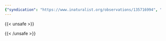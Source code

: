 ```yaml
---
{"syndication": "https://www.inaturalist.org/observations/135716994", "date": "2022-09-18T13:16:26-04:00", "taxon": {"name": "Tanacetum vulgare", "common_name": "tansy"}, "quality_grade": "research", "identifications_most_agree": true, "species_guess": "tansy", "identifications_most_disagree": false, "captive": false, "project_ids": [], "community_taxon_id": 55971, "geojson": {"type": "Point", "coordinates": [-73.1684658333, 42.6369183333]}, "owners_identification_from_vision": true, "identifications_count": 2, "obscured": false, "num_identification_agreements": 2, "num_identification_disagreements": 0, "place_guess": "Mount Greylock State Reservation, Adams, MA 01220, USA", "photos": [{"id": 231518188, "license_code": "cc-by-nc", "original_dimensions": {"width": 1536, "height": 2048}, "url": "https://inaturalist-open-data.s3.amazonaws.com/photos/231518188/square.jpeg", "attribution": "(c) Brandon Rozek, some rights reserved (CC BY-NC)", "flags": [], "moderator_actions": [], "hidden": false}]}
---
```

{{< unsafe >}}

{{< /unsafe >}}
